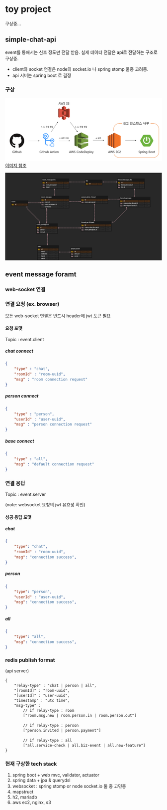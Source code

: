 # toy project
구상중...

## simple-chat-api 
event를 통해서는 신호 정도만 전달 받음. 실제 데이터 전달은 api로 전달하는 구조로 구상중.  

- client와 socket 연결은 node의 socket.io 나 spring stomp 둘중 고려중.  
- api 서버는 spring boot 로 결정


### 구상
![architecture](api/docs/architecture.png)
[이미지 참조](https://velog.io/@tigger/Github-Action%EA%B3%BC-AWS-S3-%EC%97%B0%EB%8F%99%ED%95%98%EA%B8%B0) 

![erd](api/docs/chat_erd.png)


## event message foramt

### web-socket 연결

### 연결 요청 (ex. browser)
모든 web-socket 연결은 반드시 header에 jwt 토큰 필요

#### 요청 포맷
Topic : event.client

##### chat connect
```json
{
    "type" : "chat",
    "roomId" : "room-uuid",
    "msg" : "room connection request"
}
```
##### person connect
```json
{
    "type" : "person",
    "userId" : "user-uuid",
    "msg" : "person connection request"
}
```
##### base connect
```json
{
    "type" : "all",
    "msg" : "default connection request"
}
```

### 연결 응답 
Topic : event.server

(note: websocket 요청의 jwt 유효성 확인)

#### 성공 응답 포맷 

##### chat 
```json
{
    "type": "chat",
	"roomId" : "room-uuid",
    "msg": "connection success",
}
```

##### person
```json
{
    "type": "person",
	"userId" : "user-uuid",
    "msg": "connection success",
}
```

##### all
```json
{
    "type": "all",
    "msg": "connection success",
}
```


### redis publish format
(api server)

```text
{
	"relay-type" : "chat | person | all",
	"[roomId]" : "room-uuid",
	"[userId]" : "user-uuid",
	"timestamp" : "utc time",
	"msg-type" : 
        // if relay-type : room  
	    ["room.msg.new | room.person.in | room.person.out"]
      
        // if relay-type : person
        ["person.invited | person.payment"]

        // if relay-type : all
        ["all.service-check | all.biz-event | all.new-feature"] 
}

```

### 현재 구상한 tech stack
1. spring boot + web mvc, validator, actuator
2. spring data + jpa & querydsl
3. websocket : spring stomp or node socket.io 둘 중 고민중
3. mapstruct
4. h2, mariadb
5. aws ec2, nginx, s3


